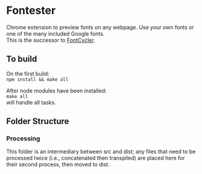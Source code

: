 # Fontester
Chrome extension to preview fonts on any webpage. Use your own fonts or one of the many included Google fonts.  
This is the successor to [FontCycler](https://github.com/mattConn/fontcycler).

## To build
On the first build:  
`npm install && make all`

After node modules have been installed:  
`make all`  
will handle all tasks.  

## Folder Structure

### Processing
This folder is an intermediary between src and dist; any files that need to be processed twice (i.e., concatenated then transpiled) are placed here for their second process, then moved to dist.
